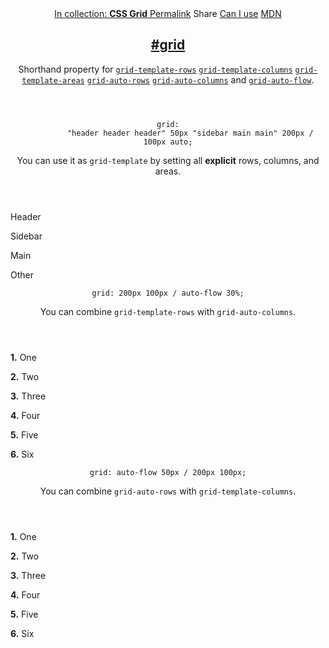 <section id="grid" class="property property__-shorthand">
  <header class="property__header">
    <nav class="property__links">
      <a class="property__collection" href="/css-grid/">
        In collection: <strong>CSS Grid</strong>
      </a>
      <a class="property__links-direct" href="/property/grid/" data-property-name="grid"
        data-tooltip="Single page for this property">Permalink</a>
      <a class="property__share" data-tooltip="Share on Twitter or Facebook" data-property-name="grid">Share</a>
      <a target="_blank" href="http://caniuse.com/#feat=css-grid" data-tooltip="See on Can I use..." rel="external">Can
        I use</a>
      <a target="_blank" href="https://developer.mozilla.org/en/docs/Web/CSS/grid"
        data-tooltip="See on Mozilla Developer Network" rel="external">MDN</a>
    </nav>
    <h2 class="property__name">
      <a href="#grid"><span>#</span>grid</a>
    </h2>
    <div class="property__description">
      <p>Shorthand property for <code class="shorthand"><a class="hash" href="/property/grid-template-rows"
            data-property-name="grid-template-rows">grid-template-rows</a></code> <code class="shorthand"><a
            class="hash" href="/property/grid-template-columns"
            data-property-name="grid-template-columns">grid-template-columns</a></code> <code class="shorthand"><a
            class="hash" href="/property/grid-template-areas"
            data-property-name="grid-template-areas">grid-template-areas</a></code> <code class="shorthand"><a
            class="hash" href="/property/grid-auto-rows" data-property-name="grid-auto-rows">grid-auto-rows</a></code>
        <code class="shorthand"><a class="hash" href="/property/grid-auto-columns"
            data-property-name="grid-auto-columns">grid-auto-columns</a></code> and <code class="shorthand"><a
            class="hash" href="/property/grid-auto-flow" data-property-name="grid-auto-flow">grid-auto-flow</a></code>.
      </p>
    </div>
  </header>
  <section class="example">
    <header class="example__header">
      <p class="example__name">
        <code class="example--value" data-tooltip="Click to copy"
          data-clipboard-text="grid: &quot;header header header&quot; 50px &quot;sidebar main main&quot; 200px / 100px auto;">grid:
          &quot;header header header&quot; 50px &quot;sidebar main main&quot; 200px / 100px auto;</code>
      </p>
      <div class="example__description">
        <p>You can use it as <code>grid-template</code> by setting all <strong>explicit</strong> rows, columns, and
          areas.</p>
      </div>
    </header>
    <aside class="example__preview">
      <div class="example__browser"><i></i><i></i><i></i></div>
      <div class="example__output">
        <div class="example__output-div grid " id="grid-header-header-header-50px-sidebar-main-main-200px--100px-auto">
          <p class="block block--alpha">Header</p>
          <p class="block block--beta">Sidebar</p>
          <p class="block block--pink">Main</p>
          <p class="block block--purple">Other</p>
        </div>
      </div>
    </aside>
  </section>
  <section class="example">
    <header class="example__header">
      <p class="example__name">
        <code class="example--value" data-tooltip="Click to copy"
          data-clipboard-text="grid: 200px 100px / auto-flow 30%;">grid: 200px 100px / auto-flow 30%;</code>
      </p>
      <div class="example__description">
        <p>You can combine <code>grid-template-rows</code> with <code>grid-auto-columns</code>.</p>
      </div>
    </header>
    <aside class="example__preview">
      <div class="example__browser"><i></i><i></i><i></i></div>
      <div class="example__output">
        <div class="example__output-div grid " id="grid-200px-100px--auto-flow-30">
          <p class="block block--alpha"><strong>1.</strong> One</p>
          <p class="block block--beta"><strong>2.</strong> Two</p>
          <p class="block block--pink"><strong>3.</strong> Three</p>
          <p class="block block--yellow"><strong>4.</strong> Four</p>
          <p class="block block--purple"><strong>5.</strong> Five</p>
          <p class="block block--orange"><strong>6.</strong> Six</p>
        </div>
      </div>
    </aside>
  </section>
  <section class="example">
    <header class="example__header">
      <p class="example__name">
        <code class="example--value" data-tooltip="Click to copy"
          data-clipboard-text="grid: auto-flow 50px / 200px 100px;">grid: auto-flow 50px / 200px 100px;</code>
      </p>
      <div class="example__description">
        <p>You can combine <code>grid-auto-rows</code> with <code>grid-template-columns</code>.</p>
      </div>
    </header>
    <aside class="example__preview">
      <div class="example__browser"><i></i><i></i><i></i></div>
      <div class="example__output">
        <div class="example__output-div grid " id="grid-auto-flow-50px--200px-100px">
          <p class="block block--alpha"><strong>1.</strong> One</p>
          <p class="block block--beta"><strong>2.</strong> Two</p>
          <p class="block block--pink"><strong>3.</strong> Three</p>
          <p class="block block--yellow"><strong>4.</strong> Four</p>
          <p class="block block--purple"><strong>5.</strong> Five</p>
          <p class="block block--orange"><strong>6.</strong> Six</p>
        </div>
      </div>
    </aside>
  </section>
</section>
